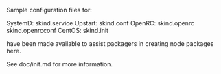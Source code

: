 Sample configuration files for:

SystemD: skind.service
Upstart: skind.conf
OpenRC:  skind.openrc
         skind.openrcconf
CentOS:  skind.init

have been made available to assist packagers in creating node packages here.

See doc/init.md for more information.
